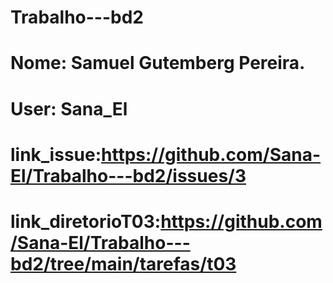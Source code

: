 # Trabalho---bd2
# Nome: Samuel Gutemberg Pereira. 
# User: Sana_El
# link_issue:https://github.com/Sana-El/Trabalho---bd2/issues/3
# link_diretorioT03:https://github.com/Sana-El/Trabalho---bd2/tree/main/tarefas/t03

